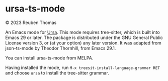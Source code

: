 # ursa-ts-mode

© 2023 Reuben Thomas  

An Emacs mode for [Ursa](https://github.com/ursalang). This mode requires
tree-sitter, which is built into Emacs 29 or later. The package is
distributed under the GNU General Public License version 3, or (at your
option) any later version. It was adapted from json-ts-mode by Theodor
Thornhill, from Emacs 29.1.

You can install ursa-ts-mode from MELPA.

Having installed the mode, run `M-x treesit-install-language-grammar RET`
and choose `ursa` to install the tree-sitter grammar.
